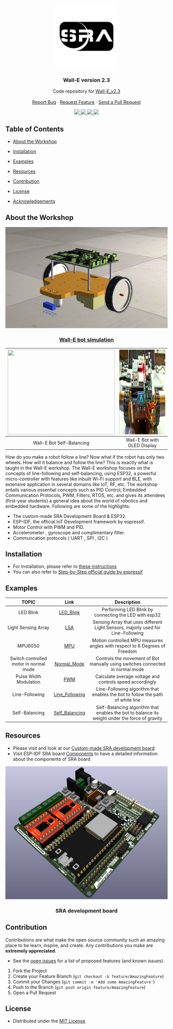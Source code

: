 <p align="center">
  <img src="documentation/images/logo.png"/>
  
  <h3 align="center"> Wall-E version 2.3 </h3>
  <p align="center">
    Code repository for <a href="https://github.com/SRA-VJTI/Wall-E">Wall-E_v2.3</a>
    <br />
    <br />
    <a href="https://github.com/SRA-VJTI/Wall-E/issues">Report Bug</a>
    ·
    <a href="https://github.com/SRA-VJTI/Wall-E/issues">Request Feature</a>
    ·
    <a href="https://github.com/SRA-VJTI/Wall-E/pulls">Send a Pull Request</a>
  </p>
 </p>
 
 <p align="center">
  
  <a href="https://github.com/SRA-VJTI/Wall-E/network/members">
    <img src="https://img.shields.io/github/forks/SRA-VJTI/Wall-E">
  </a>
  <a href="https://github.com/SRA-VJTI/Wall-E/stargazers">
    <img src="https://img.shields.io/github/stars/SRA-VJTI/Wall-E">
  </a>
  <a href="https://github.com/SRA-VJTI/Wall-E/issues">
    <img src="https://img.shields.io/github/issues/SRA-VJTI/Wall-E">
  </a>
  <a href="https://github.com/SRA-VJTI/Wall-E/blob/master/LICENSE">
    <img src="https://img.shields.io/github/license/SRA-VJTI/Wall-E">
  </a>
</p>

## Table of Contents
- [About the Workshop](#about-the-workshop)
- [Installation](#installation)
- [Examples](#examples)
- [Resources](#resources)
- [Contribution](#contribution)
- [License](#license)

- [Acknowledgements](#acknowledgements)

## About the Workshop
<p align="center">
  <img src="documentation/images/wall_E_bot.JPG"/>
  <a href="https://github.com/SRA-VJTI/Wall-E-Sim">
  <h3 align="center"> Wall-E bot simulation </h3>
  </a>
</p>

<p align="center">

|<img width="333" height="263" src="documentation/Assets/self_balance_demo.gif"> | <img width="463" height="263" src="documentation/Assets/walle_oled.jpg">|
:-------------------------:|:-------------------------:
 Wall-E Bot Self-Balancing  |  Wall-E Bot with OLED Display 

</p> 

How do you make a robot follow a line? Now what if the robot has only two wheels. How will it balance and follow the line? This is exactly what is taught in the Wall-E workshop.
The Wall-E workshop focuses on the concepts of line-following and self-balancing, using ESP32, a powerful micro-controller with features like inbuilt Wi-Fi support and BLE, with extensive application in several domains like IoT, RF, etc. The workshop entails various essential concepts such as PID Control, Embedded Communication Protocols, PWM, Filters, RTOS, etc. and gives its attendees (first-year students) a general idea about the world of robotics and embedded hardware. Following are some of the highlights:
- The custom-made SRA Development Board & ESP32.
- ESP-IDF, the official IoT Development framework by espressif.
- Motor Control with PWM and PID.
- Accelerometer , gyroscope and complimentary filter.
- Communcation protocols ( UART , SPI , I2C )


## Installation

- For Installation, please refer to [these instructions](Installations.md)
- You can also refer to [Step-by-Step official guide by espressif](https://docs.espressif.com/projects/esp-idf/en/latest/esp32/get-started/#installation-step-by-step)

## Examples

|                  TOPIC                  |                                                        Link                                                         |                                          Description                                           |
| :-------------------------------------: | :-----------------------------------------------------------------------------------------------------------------: | :--------------------------------------------------------------------------------------------: |
|                LED Blink                |              [LED_Blink](https://github.com/SRA-VJTI/Wall-E/blob/master/1_led_blink/README.md)               |                     Performing LED Blink by connecting the LED with esp32                      |
|           Light Sensing Array           |                    [LSA](https://github.com/SRA-VJTI/Wall-E/blob/master/2_LSA/README.md)                     |        Sensing Array that uses different Light Sensors, majorly used for Line-Following        |
|                 MPU6050                 |                    [MPU](https://github.com/SRA-VJTI/Wall-E/blob/master/3_MPU/README.md)                     |           Motion controlled MPU measures angles with respect to 6 Degrees of Freedom           |
| Switch controlled motor in normal mode  |   [Normal_Mode](https://github.com/SRA-VJTI/Wall-E/blob/master/4_switch_controlled_motor_normal/README.md)   |         Controls the movement of Bot manually using switches connected in normal mode          |
|         Pulse Width Modulation          |                    [PWM](https://github.com/SRA-VJTI/Wall-E/blob/master/5_PWM/README.md)                     |                    Calculate average voltage and controls speed accordingly                    |
|             Line-Following              |              [Line_Following](https://github.com/SRA-VJTI/Wall-E/tree/master/6_line_following/)     |         Line-Following algorithm that enables the bot to follow the path of white line         |
|             Self-Balancing              |         [Self_Balancing](https://github.com/SRA-VJTI/Wall-E/blob/master/7_self_balancing/README.md)          | Self-Balancing algorithm that enables the bot to balance its weight under the force of gravity |



<!-- ROADMAP -->

## Resources

- Please visit and look at our [Custom-made SRA development board](https://github.com/SRA-VJTI/sra-board-hardware-design)
- Visit ESP-IDF SRA board [Components](https://github.com/SRA-VJTI/sra-board-hardware-design) to have a detailed information about the components of SRA board 
<p align="center">
  <img src="documentation/images/sra_board.png"/>
  <h3 align="center"> SRA development board </h3>
  </p>

<!-- CONTRIBUTING -->

## Contribution

Contributions are what make the open source community such an amazing place to be learn, inspire, and create. Any contributions you make are **extremely appreciated**.
- See the [open issues](https://github.com/SRA-VJTI/Wall-E/issues) for a list of proposed features (and known issues).

1. Fork the Project
2. Create your Feature Branch (`git checkout -b feature/AmazingFeature`)
3. Commit your Changes (`git commit -m 'Add some AmazingFeature'`)
4. Push to the Branch (`git push origin feature/AmazingFeature`)
5. Open a Pull Request

<!-- LICENSE -->

## License

- Distributed under the [MIT License](https://github.com/SRA-VJTI/Wall-E/blob/master/LICENSE)

<!-- CONTACT -->


[forks-shield]:https://img.shields.io/github/forks/SRA-VJTI/Wall-E
[forks-url]: https://github.com/HarshShah03325/Wall-E/network/members
[stars-shield]: https://img.shields.io/github/stars/SRA-VJTI/Wall-E
[stars-url]: https://github.com/SRA-VJTI/Wall-E/stargazers
[issues-shield]: https://img.shields.io/github/issues/SRA-VJTI/Wall-E
[issues-url]: https://github.com/SRA-VJTI/Wall-E/issues
[license-shield]: https://img.shields.io/github/license/SRA-VJTI/Wall-E
[license-url]: https://github.com/SRA-VJTI/Wall-E/blob/master/LICENSE



